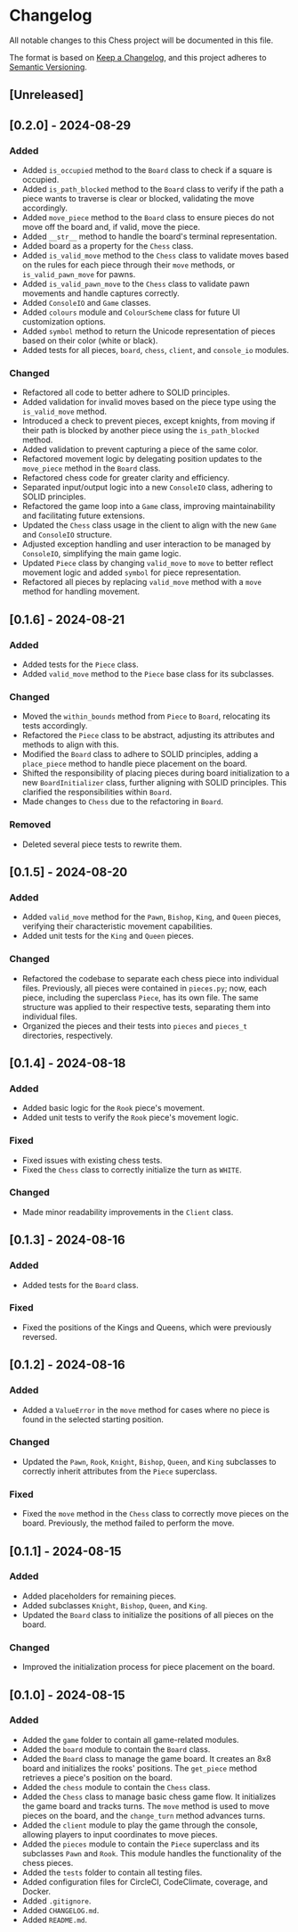 # Changelog

All notable changes to this Chess project will be documented in this file.

The format is based on [Keep a Changelog](https://keepachangelog.com/en/1.1.0/),
and this project adheres to [Semantic Versioning](https://semver.org/spec/v2.0.0.html).

## [Unreleased]

## [0.2.0] - 2024-08-29

### Added

- Added `is_occupied` method to the `Board` class to check if a square is occupied.
- Added `is_path_blocked` method to the `Board` class to verify if the path a piece wants to traverse is clear or blocked, validating the move accordingly.
- Added `move_piece` method to the `Board` class to ensure pieces do not move off the board and, if valid, move the piece.
- Added `__str__` method to handle the board's terminal representation.
- Added board as a property for the `Chess` class.
- Added `is_valid_move` method to the `Chess` class to validate moves based on the rules for each piece through their `move` methods, or `is_valid_pawn_move` for pawns.
- Added `is_valid_pawn_move` to the `Chess` class to validate pawn movements and handle captures correctly.
- Added `ConsoleIO` and `Game` classes.
- Added `colours` module and `ColourScheme` class for future UI customization options.
- Added `symbol` method to return the Unicode representation of pieces based on their color (white or black).
- Added tests for all pieces, `board`, `chess`, `client`, and `console_io` modules.

### Changed

- Refactored all code to better adhere to SOLID principles.
- Added validation for invalid moves based on the piece type using the `is_valid_move` method.
- Introduced a check to prevent pieces, except knights, from moving if their path is blocked by another piece using the `is_path_blocked` method.
- Added validation to prevent capturing a piece of the same color.
- Refactored movement logic by delegating position updates to the `move_piece` method in the `Board` class.
- Refactored chess code for greater clarity and efficiency.
- Separated input/output logic into a new `ConsoleIO` class, adhering to SOLID principles.
- Refactored the game loop into a `Game` class, improving maintainability and facilitating future extensions.
- Updated the `Chess` class usage in the client to align with the new `Game` and `ConsoleIO` structure.
- Adjusted exception handling and user interaction to be managed by `ConsoleIO`, simplifying the main game logic.
- Updated `Piece` class by changing `valid_move` to `move` to better reflect movement logic and added `symbol` for piece representation.
- Refactored all pieces by replacing `valid_move` method with a `move` method for handling movement.

## [0.1.6] - 2024-08-21

### Added

- Added tests for the `Piece` class.
- Added `valid_move` method to the `Piece` base class for its subclasses.

### Changed

- Moved the `within_bounds` method from `Piece` to `Board`, relocating its tests accordingly.
- Refactored the `Piece` class to be abstract, adjusting its attributes and methods to align with this.
- Modified the `Board` class to adhere to SOLID principles, adding a `place_piece` method to handle piece placement on the board.
- Shifted the responsibility of placing pieces during board initialization to a new `BoardInitializer` class, further aligning with SOLID principles. This clarified the responsibilities within `Board`.
- Made changes to `Chess` due to the refactoring in `Board`.

### Removed

- Deleted several piece tests to rewrite them.

## [0.1.5] - 2024-08-20

### Added

- Added `valid_move` method for the `Pawn`, `Bishop`, `King`, and `Queen` pieces, verifying their characteristic movement capabilities.
- Added unit tests for the `King` and `Queen` pieces.

### Changed

- Refactored the codebase to separate each chess piece into individual files. Previously, all pieces were contained in `pieces.py`; now, each piece, including the superclass `Piece`, has its own file. The same structure was applied to their respective tests, separating them into individual files.
- Organized the pieces and their tests into `pieces` and `pieces_t` directories, respectively.

## [0.1.4] - 2024-08-18

### Added

- Added basic logic for the `Rook` piece's movement.
- Added unit tests to verify the `Rook` piece's movement logic.

### Fixed

- Fixed issues with existing chess tests.
- Fixed the `Chess` class to correctly initialize the turn as `WHITE`.

### Changed

- Made minor readability improvements in the `Client` class.

## [0.1.3] - 2024-08-16

### Added

- Added tests for the `Board` class.

### Fixed

- Fixed the positions of the Kings and Queens, which were previously reversed.

## [0.1.2] - 2024-08-16

### Added

- Added a `ValueError` in the `move` method for cases where no piece is found in the selected starting position.

### Changed

- Updated the `Pawn`, `Rook`, `Knight`, `Bishop`, `Queen`, and `King` subclasses to correctly inherit attributes from the `Piece` superclass.

### Fixed

- Fixed the `move` method in the `Chess` class to correctly move pieces on the board. Previously, the method failed to perform the move.

## [0.1.1] - 2024-08-15

### Added

- Added placeholders for remaining pieces.
- Added subclasses `Knight`, `Bishop`, `Queen`, and `King`.
- Updated the `Board` class to initialize the positions of all pieces on the board.

### Changed

- Improved the initialization process for piece placement on the board.

## [0.1.0] - 2024-08-15

### Added

- Added the `game` folder to contain all game-related modules.
- Added the `board` module to contain the `Board` class.
- Added the `Board` class to manage the game board. It creates an 8x8 board and initializes the rooks' positions. The `get_piece` method retrieves a piece's position on the board.
- Added the `chess` module to contain the `Chess` class.
- Added the `Chess` class to manage basic chess game flow. It initializes the game board and tracks turns. The `move` method is used to move pieces on the board, and the `change_turn` method advances turns.
- Added the `client` module to play the game through the console, allowing players to input coordinates to move pieces.
- Added the `pieces` module to contain the `Piece` superclass and its subclasses `Pawn` and `Rook`. This module handles the functionality of the chess pieces.
- Added the `tests` folder to contain all testing files.
- Added configuration files for CircleCI, CodeClimate, coverage, and Docker.
- Added `.gitignore`.
- Added `CHANGELOG.md`.
- Added `README.md`.